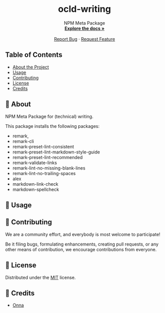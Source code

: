 <!-- PROJECT LOGO -->

<br />
<p align="center">
  <h1 align="center">ocld-writing</h1>

  <p align="center">
    NPM Meta Package
    <br />
    <a href="https://github.com/ocular-d/ocld-writing"><strong>Explore the docs »</strong></a>
    <br />
    <br />
    <a href="https://github.com/ocular-d/ocld-writing/issues">Report Bug</a>
    ·
    <a href="https://github.com/ocular-d/ocld-writing/issues">Request Feature</a>
  </p>
</p>

<!-- TABLE OF CONTENTS -->

## Table of Contents

- [About the Project](#📄-about)
- [Usage](#🚀-usage)
- [Contributing](#🤝-contributing)
- [License](#📝-license)
- [Credits](#🙏-credits)

## 📄 About

NPM Meta Package for (technical) writing.

This package installs the following packages:

- remark,
- remark-cli
- remark-preset-lint-consistent
- remark-preset-lint-markdown-style-guide
- remark-preset-lint-recommended
- remark-validate-links
- remark-lint-no-missing-blank-lines
- remark-lint-no-trailing-spaces
- alex
- markdown-link-check
- markdown-spellcheck

## 🚀 Usage

## 🤝 Contributing

We are a community effort, and everybody is most welcome to participate!

Be it filing bugs, formulating enhancements, creating pull requests, or any other means of contribution, we encourage contributions from everyone.

## 📝 License

Distributed under the [MIT](https://choosealicense.com/licenses/mit/ "Link to license") license.

## 🙏 Credits

- [Onna](https://onna.com "Link to Onna")
